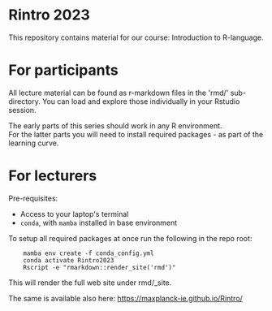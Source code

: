 # Rintro 2023

This repository contains material for our course: Introduction to R-language.

# For participants
All lecture material can be found as r-markdown files in the 'rmd/' sub-directory. 
You can load and explore those individually in your Rstudio session. 

The early parts of this series should work in any R environment.  
For the latter parts you will need to install required packages - as part of the learning curve.

# For lecturers

Pre-requisites:
- Access to your laptop's terminal
- `conda`, with `mamba` installed in base environment

To setup all required packages at once run the following in the repo root:

```{bash}
    mamba env create -f conda_config.yml  
    conda activate Rintro2023
    Rscript -e "rmarkdown::render_site('rmd')" 
```

This will render the full web site under rmd/_site.

The same is available also here: https://maxplanck-ie.github.io/Rintro/
    



